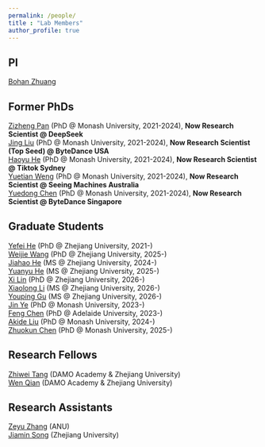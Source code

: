 ```yaml
---
permalink: /people/
title : "Lab Members"
author_profile: true
---
```

## PI
[Bohan Zhuang](https://bohanzhuang.github.io/)

## Former PhDs
[Zizheng Pan](https://scholar.google.com.au/citations?user=w_VMopoAAAAJ&hl=en) (PhD @ Monash University, 2021-2024), **Now Research Scientist @ DeepSeek**   
[Jing Liu](https://scholar.google.com/citations?user=-lHaZH4AAAAJ&hl=en) (PhD @ Monash University, 2021-2024), **Now Research Scientist (Top Seed) @ ByteDance USA**  
[Haoyu He](https://scholar.google.com/citations?user=aU1zMhUAAAAJ&hl=en) (PhD @ Monash University, 2021-2024), **Now Research Scientist @ Tiktok Sydney**   
[Yuetian Weng](https://openreview.net/profile?id=~Yuetian_Weng1) (PhD @ Monash University, 2021-2024), **Now Research Scientist @ Seeing Machines Australia**  
[Yuedong Chen](https://scholar.google.com.sg/citations?user=GqgGZlQAAAAJ) (PhD @ Monash University, 2021-2024), **Now Research Scientist @ ByteDance Singapore**


## Graduate Students
[Yefei He](https://hexy.tech/publication/) (PhD @ Zhejiang University, 2021-)  
[Weijie Wang](https://lhmd.top/) (PhD @ Zhejiang University, 2025-)  
[Jiahao He](https://github.com/Hygge02) (MS @ Zhejiang University, 2024-)  
[Yuanyu He](https://github.com/Yuanyu0) (MS @ Zhejiang University, 2025-)  
[Xi Lin](https://github.com/erix025) (PhD @ Zhejiang University, 2026-)  
[Xiaolong Li]() (MS @ Zhejiang University, 2026-)  
[Youping Gu]() (MS @ Zhejiang University, 2026-)  
[Jin Ye](https://scholar.google.com/citations?user=UFBrJOAAAAAJ) (PhD @ Monash University, 2023-)    
[Feng Chen](https://github.com/Chenfeng1271) (PhD @ Adelaide University, 2023-)  
[Akide Liu](https://scholar.google.com/citations?hl=en&user=1HjSeKgAAAAJ) (PhD @ Monash University, 2024-)  
[Zhuokun Chen](https://openreview.net/profile?id=%7EZhuokun_Chen4) (PhD @ Monash University, 2025-)  


## Research Fellows
[Zhiwei Tang](https://scholar.google.com/citations?user=GN-N9c8AAAAJ&hl=en) (DAMO Academy & Zhejiang University)    
[Wen Qian](https://scholar.google.com/citations?user=rD_U0fMAAAAJ&hl=zh-CN) (DAMO Academy & Zhejiang University)


## Research Assistants
  
[Zeyu Zhang](https://steve-zeyu-zhang.github.io/) (ANU)    
[Jiamin Song]()  (Zhejiang University)  





